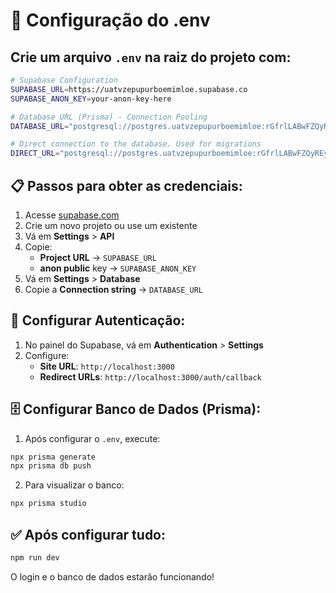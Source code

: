 # 🔧 Configuração do .env

## Crie um arquivo `.env` na raiz do projeto com:

```bash
# Supabase Configuration
SUPABASE_URL=https://uatvzepupurboemimloe.supabase.co
SUPABASE_ANON_KEY=your-anon-key-here

# Database URL (Prisma) - Connection Pooling
DATABASE_URL="postgresql://postgres.uatvzepupurboemimloe:rGfrlLABwFZQyREy@aws-0-us-east-1.pooler.supabase.com:6543/postgres?pgbouncer=true"

# Direct connection to the database. Used for migrations
DIRECT_URL="postgresql://postgres.uatvzepupurboemimloe:rGfrlLABwFZQyREy@aws-0-us-east-1.pooler.supabase.com:5432/postgres"
```

## 📋 Passos para obter as credenciais:

1. Acesse [supabase.com](https://supabase.com)
2. Crie um novo projeto ou use um existente
3. Vá em **Settings** > **API**
4. Copie:
   - **Project URL** → `SUPABASE_URL`
   - **anon public** key → `SUPABASE_ANON_KEY`
5. Vá em **Settings** > **Database**
6. Copie a **Connection string** → `DATABASE_URL`

## 🔐 Configurar Autenticação:

1. No painel do Supabase, vá em **Authentication** > **Settings**
2. Configure:
   - **Site URL**: `http://localhost:3000`
   - **Redirect URLs**: `http://localhost:3000/auth/callback`

## 🗄️ Configurar Banco de Dados (Prisma):

1. Após configurar o `.env`, execute:
```bash
npx prisma generate
npx prisma db push
```

2. Para visualizar o banco:
```bash
npx prisma studio
```

## ✅ Após configurar tudo:

```bash
npm run dev
```

O login e o banco de dados estarão funcionando! 